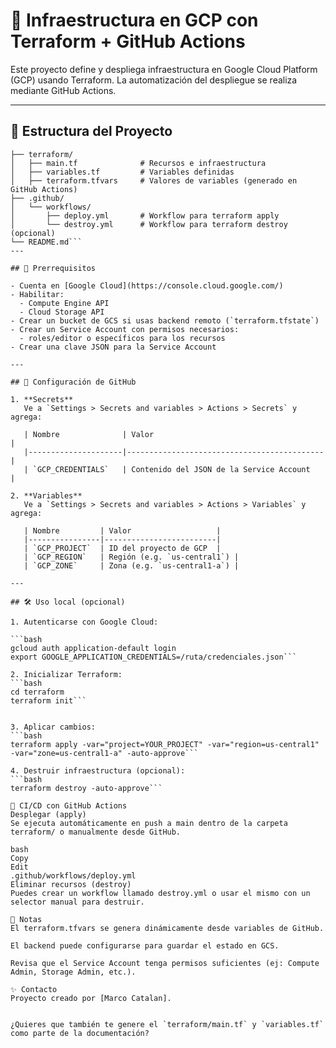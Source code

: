 # 🚀 Infraestructura en GCP con Terraform + GitHub Actions

Este proyecto define y despliega infraestructura en Google Cloud Platform (GCP) usando Terraform. La automatización del despliegue se realiza mediante GitHub Actions.

---

## 📁 Estructura del Proyecto

```text
├── terraform/
│   ├── main.tf              # Recursos e infraestructura
│   ├── variables.tf         # Variables definidas
│   ├── terraform.tfvars     # Valores de variables (generado en GitHub Actions)
├── .github/
│   └── workflows/
│       ├── deploy.yml       # Workflow para terraform apply
│       └── destroy.yml      # Workflow para terraform destroy (opcional)
└── README.md```
---

## 🧩 Prerrequisitos

- Cuenta en [Google Cloud](https://console.cloud.google.com/)
- Habilitar:
  - Compute Engine API
  - Cloud Storage API
- Crear un bucket de GCS si usas backend remoto (`terraform.tfstate`)
- Crear un Service Account con permisos necesarios:
  - roles/editor o específicos para los recursos
- Crear una clave JSON para la Service Account

---

## 🔐 Configuración de GitHub

1. **Secrets**
   Ve a `Settings > Secrets and variables > Actions > Secrets` y agrega:

   | Nombre              | Valor                                      |
   |---------------------|--------------------------------------------|
   | `GCP_CREDENTIALS`   | Contenido del JSON de la Service Account   |

2. **Variables**
   Ve a `Settings > Secrets and variables > Actions > Variables` y agrega:

   | Nombre         | Valor                   |
   |----------------|-------------------------|
   | `GCP_PROJECT`  | ID del proyecto de GCP  |
   | `GCP_REGION`   | Región (e.g. `us-central1`) |
   | `GCP_ZONE`     | Zona (e.g. `us-central1-a`) |

---

## 🛠️ Uso local (opcional)

1. Autenticarse con Google Cloud:

```bash
gcloud auth application-default login
export GOOGLE_APPLICATION_CREDENTIALS=/ruta/credenciales.json```

2. Inicializar Terraform:
```bash
cd terraform
terraform init```


3. Aplicar cambios:
```bash
terraform apply -var="project=YOUR_PROJECT" -var="region=us-central1" -var="zone=us-central1-a" -auto-approve```

4. Destruir infraestructura (opcional):
```bash
terraform destroy -auto-approve```

🤖 CI/CD con GitHub Actions
Desplegar (apply)
Se ejecuta automáticamente en push a main dentro de la carpeta terraform/ o manualmente desde GitHub.

bash
Copy
Edit
.github/workflows/deploy.yml
Eliminar recursos (destroy)
Puedes crear un workflow llamado destroy.yml o usar el mismo con un selector manual para destruir.

📌 Notas
El terraform.tfvars se genera dinámicamente desde variables de GitHub.

El backend puede configurarse para guardar el estado en GCS.

Revisa que el Service Account tenga permisos suficientes (ej: Compute Admin, Storage Admin, etc.).

✨ Contacto
Proyecto creado por [Marco Catalan].


¿Quieres que también te genere el `terraform/main.tf` y `variables.tf` como parte de la documentación?

